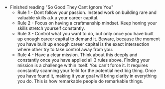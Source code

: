 ---
---

- Finished reading "So Good They Cant Ignore You"
  - Rule 1 - Dont follow your passion. Instead work on building rare and valuable skills a.k.a your career capital.
  - Rule 2 - Focus on having a craftmanship mindset. Keep honing your skills stretch yourself constantly.
  - Rule 3 - Control what you want to do, but only once you have built up enough career capital to demand it. Beware, because the moment you have built up enough career capital is the exact intersection where other try to take control away from you.
  - Rule 4 - Have a clear mission. Think about this deeply and constantly once you have applied all 3 rules above. Finding your mission is a challenge within itself. You can't force it. It requires constantly scanning your feild for the potential next big thing. Once you have found it, making it your goal will bring clarity in everything you do. This is how remarkable people do remarkable things.
